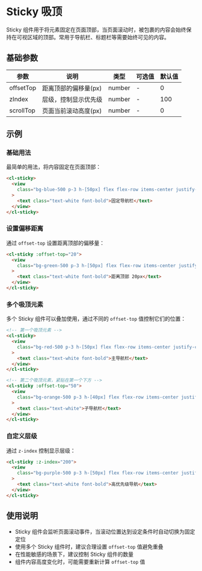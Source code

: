 # Sticky 吸顶

Sticky 组件用于将元素固定在页面顶部，当页面滚动时，被包裹的内容会始终保持在可视区域的顶部。常用于导航栏、标题栏等需要始终可见的内容。

## 基础参数

| 参数      | 说明                 | 类型   | 可选值 | 默认值 |
| --------- | -------------------- | ------ | ------ | ------ |
| offsetTop | 距离顶部的偏移量(px) | number | -      | 0      |
| zIndex    | 层级，控制显示优先级 | number | -      | 100    |
| scrollTop | 页面当前滚动高度(px) | number | -      | 0      |

## 示例

### 基础用法

最简单的用法，将内容固定在页面顶部：

```html
<cl-sticky>
  <view
    class="bg-blue-500 p-3 h-[50px] flex flex-row items-center justify-center"
  >
    <text class="text-white font-bold">固定导航栏</text>
  </view>
</cl-sticky>
```

### 设置偏移距离

通过 `offset-top` 设置距离顶部的偏移量：

```html
<cl-sticky :offset-top="20">
  <view
    class="bg-green-500 p-3 h-[50px] flex flex-row items-center justify-center"
  >
    <text class="text-white font-bold">距离顶部 20px</text>
  </view>
</cl-sticky>
```

### 多个吸顶元素

多个 Sticky 组件可以叠加使用，通过不同的 `offset-top` 值控制它们的位置：

```html
<!-- 第一个吸顶元素 -->
<cl-sticky>
  <view
    class="bg-red-500 p-3 h-[50px] flex flex-row items-center justify-center"
  >
    <text class="text-white font-bold">主导航栏</text>
  </view>
</cl-sticky>

<!-- 第二个吸顶元素，紧贴在第一个下方 -->
<cl-sticky :offset-top="50">
  <view
    class="bg-orange-500 p-3 h-[40px] flex flex-row items-center justify-center"
  >
    <text class="text-white">子导航栏</text>
  </view>
</cl-sticky>
```

### 自定义层级

通过 `z-index` 控制显示层级：

```html
<cl-sticky :z-index="200">
  <view
    class="bg-purple-500 p-3 h-[50px] flex flex-row items-center justify-center"
  >
    <text class="text-white font-bold">高优先级导航</text>
  </view>
</cl-sticky>
```

## 使用说明

- Sticky 组件会监听页面滚动事件，当滚动位置达到设定条件时自动切换为固定定位
- 使用多个 Sticky 组件时，建议合理设置 `offset-top` 值避免重叠
- 在性能敏感的场景下，建议控制 Sticky 组件的数量
- 组件内容高度变化时，可能需要重新计算 `offset-top` 值
